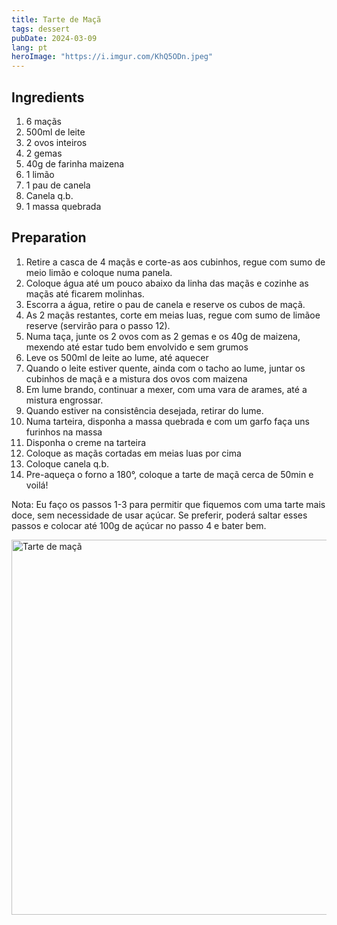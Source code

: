 ```yaml
---
title: Tarte de Maçã
tags: dessert
pubDate: 2024-03-09
lang: pt
heroImage: "https://i.imgur.com/KhQ5ODn.jpeg"
---
```


## Ingredients

1. 6 maçãs
2. 500ml de leite
3. 2 ovos inteiros
4. 2 gemas
5. 40g de farinha maizena
6. 1 limão
7. 1 pau de canela
8. Canela q.b.
9. 1 massa quebrada


## Preparation

1. Retire a casca de 4 maçãs e corte-as aos cubinhos, regue com sumo de meio limão e coloque numa panela.
2. Coloque água até um pouco abaixo da linha das maçãs e cozinhe as maçãs até ficarem molinhas.
3. Escorra a água, retire o pau de canela e reserve os cubos de maçã.
4. As 2 maçãs restantes, corte em meias luas, regue com sumo de limãoe reserve (servirão para o passo 12).
5. Numa taça, junte os 2 ovos com as 2 gemas e os 40g de maizena, mexendo até estar tudo bem envolvido e sem grumos
6. Leve os 500ml de leite ao lume, até aquecer
7. Quando o leite estiver quente, ainda com o tacho ao lume, juntar os cubinhos de maçã e a mistura dos ovos com maizena
8. Em lume brando, continuar a mexer, com uma vara de arames, até a mistura engrossar.
9. Quando estiver na consistência desejada, retirar do lume.
10. Numa tarteira, disponha a massa quebrada e com um garfo faça uns furinhos na massa
11. Disponha o creme na tarteira
12. Coloque as maçãs cortadas em meias luas por cima
13. Coloque canela q.b.
14. Pre-aqueça o forno a 180°, coloque a tarte de maçã cerca de 50min e voilá!


Nota: Eu faço os passos 1-3 para permitir que fiquemos com uma tarte mais doce, sem necessidade de usar açúcar. Se preferir, poderá saltar esses passos e colocar até 100g de açúcar no passo 4 e bater bem.

<img src="https://i.imgur.com/KhQ5ODn.jpeg" alt="Tarte de maçã" width="600">
